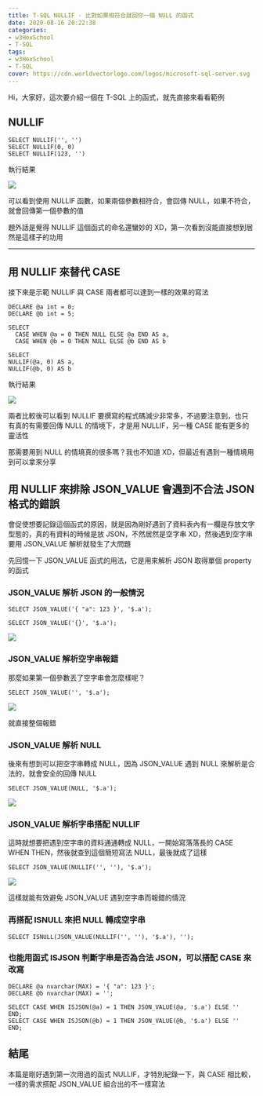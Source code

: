 ```yaml
---
title: T-SQL NULLIF - 比對如果相符合就回你一個 NULL 的函式
date: 2020-08-16 20:22:38
categories:
- w3HexSchool
- T-SQL
tags:
- w3HexSchool
- T-SQL
cover: https://cdn.worldvectorlogo.com/logos/microsoft-sql-server.svg
---
```


Hi，大家好，這次要介紹一個在 T-SQL 上的函式，就先直接來看看範例

## NULLIF

```sql=
SELECT NULLIF('', '')
SELECT NULLIF(0, 0)
SELECT NULLIF(123, '')
```

執行結果

![](https://i.imgur.com/96hJJhA.png)

可以看到使用 NULLIF 函數，如果兩個參數相符合，會回傳 NULL，如果不符合，就會回傳第一個參數的值

題外話是覺得 NULLIF 這個函式的命名還蠻妙的 XD，第一次看到沒能直接想到居然是這樣子的功用

---

## 用 NULLIF 來替代 CASE

接下來是示範 NULLIF 與 CASE 兩者都可以達到一樣的效果的寫法

```sql=
DECLARE @a int = 0;
DECLARE @b int = 5;

SELECT
  CASE WHEN @a = 0 THEN NULL ELSE @a END AS a,
  CASE WHEN @b = 0 THEN NULL ELSE @b END AS b

SELECT
NULLIF(@a, 0) AS a,
NULLIF(@b, 0) AS b
```

執行結果

![](https://i.imgur.com/cYuK0rU.png)

兩者比較後可以看到 NULLIF 要撰寫的程式碼減少非常多，不過要注意到，也只有真的有需要回傳 NULL 的情境下，才是用 NULLIF，另一種 CASE 能有更多的靈活性

那需要用到 NULL 的情境真的很多嗎？我也不知道 XD，但最近有遇到一種情境用到可以拿來分享

## 用 NULLIF 來排除 JSON_VALUE 會遇到不合法 JSON 格式的錯誤

會促使想要記錄這個函式的原因，就是因為剛好遇到了資料表內有一欄是存放文字型態的，真的有資料的時候是放 JSON，不然居然是空字串 XD，然後遇到空字串要用 JSON_VALUE 解析就發生了大問題

先回憶一下 JSON_VALUE 函式的用法，它是用來解析 JSON 取得單個 property 的函式

### JSON_VALUE 解析 JSON 的一般情況

```sql=
SELECT JSON_VALUE('{ "a": 123 }', '$.a');

SELECT JSON_VALUE('{}', '$.a');
```

![](https://i.imgur.com/f5DqYRB.png)

### JSON_VALUE 解析空字串報錯

那麼如果第一個參數丟了空字串會怎麼樣呢？

```sql=
SELECT JSON_VALUE('', '$.a');
```

![](https://i.imgur.com/MgVg56S.png)

就直接整個報錯

### JSON_VALUE 解析 NULL

後來有想到可以把空字串轉成 NULL，因為 JSON_VALUE 遇到 NULL 來解析是合法的，就會安全的回傳 NULL

```sql=
SELECT JSON_VALUE(NULL, '$.a');
```

![](https://i.imgur.com/X9oRtZY.png)

### JSON_VALUE 解析字串搭配 NULLIF

這時就想要把遇到空字串的資料通通轉成 NULL，一開始寫落落長的 CASE WHEN THEN，然後就查到這個簡短寫法 NULL，最後就成了這樣

```sql=
SELECT JSON_VALUE(NULLIF('', ''), '$.a');
```

![](https://i.imgur.com/2YCSesz.png)

這樣就能有效避免 JSON_VALUE 遇到空字串而報錯的情況

### 再搭配 ISNULL 來把 NULL 轉成空字串

```sql=
SELECT ISNULL(JSON_VALUE(NULLIF('', ''), '$.a'), '');
```

### 也能用函式 ISJSON 判斷字串是否為合法 JSON，可以搭配 CASE 來改寫

```sql=
DECLARE @a nvarchar(MAX) = '{ "a": 123 }';
DECLARE @b nvarchar(MAX) = '';

SELECT CASE WHEN ISJSON(@a) = 1 THEN JSON_VALUE(@a, '$.a') ELSE '' END;
SELECT CASE WHEN ISJSON(@b) = 1 THEN JSON_VALUE(@b, '$.a') ELSE '' END;
```

## 結尾

本篇是剛好遇到第一次用過的函式 NULLIF，才特別紀錄一下，與 CASE 相比較，一樣的需求搭配 JSON_VALUE 組合出的不一樣寫法
